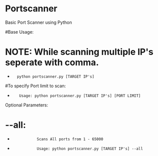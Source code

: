 # Portscanner
Basic Port Scanner using Python

#Base Usage:
#       NOTE: While scanning multiple IP's seperate with comma.
*       python portscanner.py [TARGET IP's]

#To specify Port limit to scan:
*        Usage: python portscanner.py [TARGET IP's] [PORT LIMIT]

Optional Parameters:
#        --all:
*                Scans All ports from 1 - 65000
*                Usage: python portscanner.py [TARGET IP's] --all
